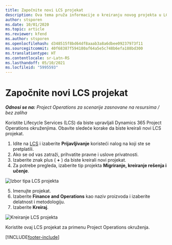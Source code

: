 ```yaml
---
title: Započnite novi LCS projekat
description: Ova tema pruža informacije o kreiranju novog projekta u LCS-u za vaše Project Operations okruženje.
author: stsporen
ms.date: 10/01/2020
ms.topic: article
ms.reviewer: kfend
ms.author: stsporen
ms.openlocfilehash: d348515f8bd64df8aaab3a8a6dbee09237973f11
ms.sourcegitcommit: 40f68387f594180af64a5e5c748b6efa188bd300
ms.translationtype: HT
ms.contentlocale: sr-Latn-RS
ms.lasthandoff: 05/10/2021
ms.locfileid: "5995593"
---
```

# <a name="start-a-new-lcs-project"></a>Započnite novi LCS projekat

_**Odnosi se na:** Project Operations za scenarije zasnovane na resursima / bez zaliha_

Koristite Lifecycle Services (LCS) da biste upravljali Dynamics 365 Project Operations okruženjima. Obavite sledeće korake da biste kreirali novi LCS projekat.

1. Idite na [LCS](https://lcs.dynamics.com/Logon/Index) i izaberite **Prijavljivanje** koristeći nalog na koji ste se pretplatili.
2. Ako se od vas zatraži, prihvatite pravne i uslove privatnosti.
3. Izaberite znak plus ( **+** ) da biste kreirali novi projekat.
4. Za potrebe pregleda, izaberite tip projekta **Migriranje, kreiranje rešenja i učenje**.

  ![Izbor tipa LCS projekta](./media/create-lcs-1.png)

5. Imenujte projekat. 
6. Izaberite **Finance and Operations** kao naziv proizvoda i izaberite delatnost i metodologiju. 
7. Izaberite **Kreiraj**.

![Kreiranje LCS projekta](./media/create-lcs-2.png)

Koristite ovaj LCS projekat za primenu Project Operations okruženja.



[!INCLUDE[footer-include](../includes/footer-banner.md)]